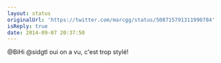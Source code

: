 ```yaml
---
layout: status
originalUrl: 'https://twitter.com/marcgg/status/508715791311990784'
isReply: true
date: 2014-09-07 20:37:50
---
```


@BiHi @sidgtl oui on a vu, c'est trop stylé!
